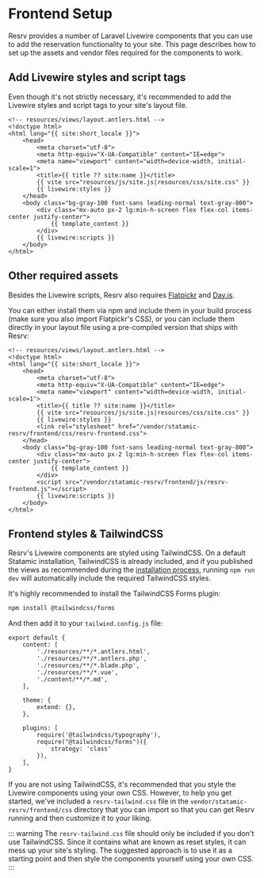 # Frontend Setup

Resrv provides a number of Laravel Livewire components that you can use to add the reservation functionality to your site. This page describes how to set up the assets and vendor files required for the components to work.

## Add Livewire styles and script tags

Even though it's not strictly necessary, it's recommended to add the Livewire styles and script tags to your site's layout file.

```antlers{10,16}
<!-- resources/views/layout.antlers.html -->
<!doctype html>
<html lang="{{ site:short_locale }}">
    <head>
        <meta charset="utf-8">
        <meta http-equiv="X-UA-Compatible" content="IE=edge">
        <meta name="viewport" content="width=device-width, initial-scale=1">
        <title>{{ title ?? site:name }}</title>
        {{ vite src="resources/js/site.js|resources/css/site.css" }}
        {{ livewire:styles }}
    </head>
    <body class="bg-gray-100 font-sans leading-normal text-gray-800">
        <div class="mx-auto px-2 lg:min-h-screen flex flex-col items-center justify-center">
            {{ template_content }}
        </div>
        {{ livewire:scripts }}
    </body>
</html>
```

## Other required assets

Besides the Livewire scripts, Resrv also requires [Flatpickr](https://flatpickr.js.org/) and [Day.js](https://day.js.org/).

You can either install them via npm and include them in your build process (make sure you also import Flatpickr's CSS), or you can include them directly in your layout file using a pre-compiled version that ships with Resrv:

```antlers{11,17}
<!-- resources/views/layout.antlers.html -->
<!doctype html>
<html lang="{{ site:short_locale }}">
    <head>
        <meta charset="utf-8">
        <meta http-equiv="X-UA-Compatible" content="IE=edge">
        <meta name="viewport" content="width=device-width, initial-scale=1">
        <title>{{ title ?? site:name }}</title>
        {{ vite src="resources/js/site.js|resources/css/site.css" }}        
        {{ livewire:styles }}
        <link rel="stylesheet" href="/vendor/statamic-resrv/frontend/css/resrv-frontend.css">
    </head>
    <body class="bg-gray-100 font-sans leading-normal text-gray-800">
        <div class="mx-auto px-2 lg:min-h-screen flex flex-col items-center justify-center">
            {{ template_content }}
        </div>
        <script src="/vendor/statamic-resrv/frontend/js/resrv-frontend.js"></script>
        {{ livewire:scripts }}    
    </body>
</html>
```

## Frontend styles & TailwindCSS

Resrv's Livewire components are styled using TailwindCSS. On a default Statamic installation, TailwindCSS is already included, and if you published the views as recommended during the [installation process](./installation), running `npm run dev` will automatically include the required TailwindCSS styles.

It's highly recommended to install the TailwindCSS Forms plugin:

```bash
npm install @tailwindcss/forms
```

And then add it to your `tailwind.config.js` file:

```js{16-18}
export default {
    content: [
        './resources/**/*.antlers.html',
        './resources/**/*.antlers.php',
        './resources/**/*.blade.php',
        './resources/**/*.vue',
        './content/**/*.md',
    ],

    theme: {
        extend: {},
    },

    plugins: [
        require('@tailwindcss/typography'),
        require("@tailwindcss/forms")({
            strategy: 'class'
        }),
    ],
}
```

If you are not using TailwindCSS, it's recommended that you style the Livewire components using your own CSS. However, to help you get started, we've included a `resrv-tailwind.css` file in the `vendor/statamic-resrv/frontend/css` directory that you can import so that you can get Resrv running and then customize it to your liking.

::: warning
The `resrv-tailwind.css` file should only be included if you don't use TailwindCSS. Since it contains what are known as reset styles, it can mess up your site's styling. The suggested approach is to use it as a starting point and then style the components yourself using your own CSS.
:::
